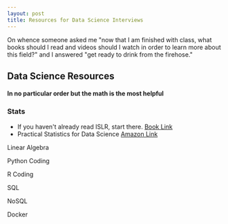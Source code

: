 ```yaml
---
layout: post
title: Resources for Data Science Interviews
---
```


On whence someone asked me "now that I am finished with class, what books should I read and videos should I watch in order to learn more about this field?" and I answered "get ready to drink from the firehose."

## Data Science Resources
#### In no particular order but the math is the most helpful

### Stats
- If you haven't already read ISLR, start there. [Book Link](http://faculty.marshall.usc.edu/gareth-james/ISL/)
- Practical Statistics for Data Science [Amazon Link](https://www.amazon.com/gp/product/149207294X/ref=as_li_tl?ie=UTF8&camp=1789&creative=9325&creativeASIN=149207294X&linkCode=as2&tag=kevinsaffil0e-20&linkId=30c05fa168539f0bf612ae3d1c529188)

Linear Algebra

Python Coding

R Coding

SQL

NoSQL

Docker